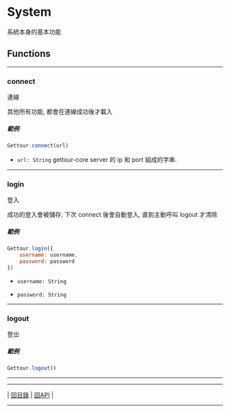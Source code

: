 
# System

系統本身的基本功能

## Functions

---

### connect

連線

其他所有功能, 都會在連線成功後才載入

##### 範例

```javascript
Gettour.connect(url)
```

- `url: String` gettour-core server 的 ip 和 port 組成的字串.

---

### login

登入

成功的登入會被儲存, 下次 connect 後會自動登入, 直到主動呼叫 logout 才清除

##### 範例

```javascript
Gettour.login({
    username: username,
    password: password
})
```

- `username: String`

- `password: String`


---

### logout

登出

##### 範例

```javascript
Gettour.logout()
```

---


---

| [回目錄](https://github.com/Org08/gettour-doc/blob/master/README.md) |
[回API](https://github.com/Org08/gettour-doc/blob/master/api/README.md) |

---
